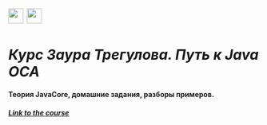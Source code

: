 <h1> <img src="https://cdn.jsdelivr.net/npm/simple-icons@v7/icons/intellijidea.svg" height="30"/> <img src="https://cdn.jsdelivr.net/npm/simple-icons@v7/icons/udemy.svg" height="30"/>  </h1>

# _Курс Заура Трегулова. Путь к Java OCA_

#### Теория JavaCore, домашние задания, разборы примеров. 

##### [Link to the course](https://www.udemy.com/course/java-oca-oracle/)
